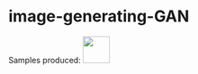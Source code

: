 # image-generating-GAN
Samples produced:
<img src="https://github.com/dylan-jacobs/image-generating-GAN/assets/78403395/38843b0f-6948-4cad-90f8-c0929440af29" width="48">


